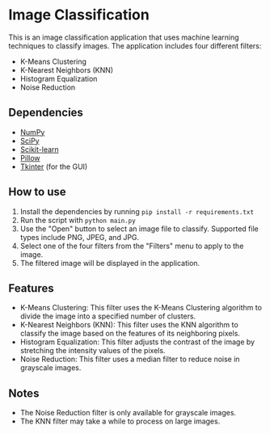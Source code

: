 # Image Classification

This is an image classification application that uses machine learning techniques to classify images. The application includes four different filters: 

- K-Means Clustering
- K-Nearest Neighbors (KNN)
- Histogram Equalization
- Noise Reduction

## Dependencies

* [NumPy](https://numpy.org/)
* [SciPy](https://scipy.org/)
* [Scikit-learn](https://scikit-learn.org/stable/)
* [Pillow](https://pillow.readthedocs.io/en/stable/)
* [Tkinter](https://docs.python.org/3/library/tkinter.html) (for the GUI)

## How to use

1. Install the dependencies by running `pip install -r requirements.txt`
2. Run the script with `python main.py`
3. Use the "Open" button to select an image file to classify. Supported file types include PNG, JPEG, and JPG.
4. Select one of the four filters from the "Filters" menu to apply to the image.
5. The filtered image will be displayed in the application.

## Features

- K-Means Clustering: This filter uses the K-Means Clustering algorithm to divide the image into a specified number of clusters.
- K-Nearest Neighbors (KNN): This filter uses the KNN algorithm to classify the image based on the features of its neighboring pixels.
- Histogram Equalization: This filter adjusts the contrast of the image by stretching the intensity values of the pixels.
- Noise Reduction: This filter uses a median filter to reduce noise in grayscale images.

## Notes

- The Noise Reduction filter is only available for grayscale images.
- The KNN filter may take a while to process on large images.
